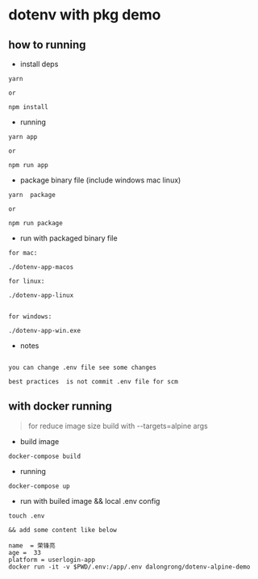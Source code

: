 # dotenv with pkg demo

## how to running

* install deps

```code
yarn

or

npm install
```

* running

```code
yarn app

or

npm run app
```

* package binary file (include windows mac linux)

```code
yarn  package

or

npm run package

```

* run with packaged binary file

```code
for mac:

./dotenv-app-macos

for linux:

./dotenv-app-linux


for windows:

./dotenv-app-win.exe
```

* notes

```code

you can change .env file see some changes  

best practices  is not commit .env file for scm
```

## with docker running

> for reduce image size build with --targets=alpine args

* build image

```code
docker-compose build
```

* running

```code
docker-compose up
```

* run with builed image && local .env config

```code
touch .env 

&& add some content like below

name  = 荣锋亮
age =  33
platform = userlogin-app
docker run -it -v $PWD/.env:/app/.env dalongrong/dotenv-alpine-demo
```